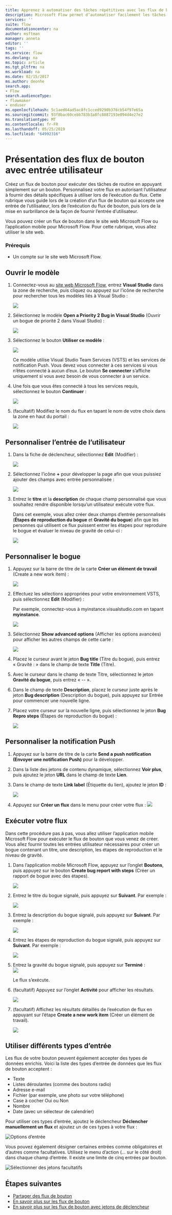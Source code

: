 ```yaml
---
title: Apprenez à automatiser des tâches répétitives avec les flux de bouton acceptant les entrées utilisateur | Microsoft Docs
description: Microsoft Flow permet d’automatiser facilement les tâches répétitives. Votre flux peut même accepter l’entrée d’un utilisateur lors de l’exécution d’une tâche répétitive.
services: ''
suite: flow
documentationcenter: na
author: msftman
manager: anneta
editor: ''
tags: ''
ms.service: flow
ms.devlang: na
ms.topic: article
ms.tgt_pltfrm: na
ms.workload: na
ms.date: 02/15/2017
ms.author: deonhe
search.app:
- Flow
search.audienceType:
- flowmaker
- enduser
ms.openlocfilehash: 5c1aed64ad5ac8fc1cced9290b376cb54f97e65a
ms.sourcegitcommit: 93f8bac60cebb783b3a8fc8887193e094d4e27e2
ms.translationtype: MT
ms.contentlocale: fr-FR
ms.lasthandoff: 05/25/2019
ms.locfileid: "64992316"
---
```

# <a name="introducing-button-flows-with-user-input"></a>Présentation des flux de bouton avec entrée utilisateur
Créez un flux de bouton pour exécuter des tâches de routine en appuyant simplement sur un bouton. Personnalisez votre flux en autorisant l’utilisateur à fournir des détails spécifiques à utiliser lors de l’exécution du flux. Cette rubrique vous guide lors de la création d’un flux de bouton qui accepte une entrée de l’utilisateur, lors de l’exécution du flux de bouton, puis lors de la mise en surbrillance de la façon de fournir l’entrée d’utilisateur.

Vous pouvez créer un flux de bouton dans le site web Microsoft Flow ou l’application mobile pour Microsoft Flow. Pour cette rubrique, vous allez utiliser le site web.

### <a name="prerequisites"></a>Prérequis
* Un compte sur le site web Microsoft Flow.

## <a name="open-the-template"></a>Ouvrir le modèle
1. Connectez-vous au [site web Microsoft Flow](https://flow.microsoft.com), entrez **Visual Studio** dans la zone de recherche, puis cliquez ou appuyez sur l’icône de recherche pour rechercher tous les modèles liés à Visual Studio :
   
    ![](./media/button-flow-with-user-input-tokens/1.png)  
2. Sélectionnez le modèle **Open a Priority 2 Bug in Visual Studio** (Ouvrir un bogue de priorité 2 dans Visual Studio) :
   
    ![](./media/button-flow-with-user-input-tokens/2.png)  
3. Sélectionnez le bouton **Utiliser ce modèle** :
   
    ![](./media/button-flow-with-user-input-tokens/3.png)  
   
    Ce modèle utilise Visual Studio Team Services (VSTS) et les services de notification Push. Vous devez vous connecter à ces services si vous n’êtes connecté à aucun d’eux. Le bouton **Se connecter** s’affiche uniquement si vous avez besoin de vous connecter à un service.
4. Une fois que vous êtes connecté à tous les services requis, sélectionnez le bouton **Continuer** :
   
    ![](./media/button-flow-with-user-input-tokens/4.png)  
5. (facultatif) Modifiez le nom du flux en tapant le nom de votre choix dans la zone en haut du portail :
   
    ![](./media/button-flow-with-user-input-tokens/5.png)

## <a name="customize-the-user-input"></a>Personnaliser l’entrée de l’utilisateur
1. Dans la fiche de déclencheur, sélectionnez **Edit** (Modifier) :
   
    ![](./media/button-flow-with-user-input-tokens/6.png)  
2. Sélectionnez l’icône **+** pour développer la page afin que vous puissiez ajouter des champs avec entrée personnalisée :
   
    ![](./media/button-flow-with-user-input-tokens/7.png)
3. Entrez le **titre** et la **description** de chaque champ personnalisé que vous souhaitez rendre disponible lorsqu’un utilisateur exécute votre flux.  
   
    Dans cet exemple, vous allez créer deux champs d’entrée personnalisés (**Étapes de reproduction du bogue** et **Gravité du bogue**) afin que les personnes qui utilisent ce flux puissent entrer les étapes pour reproduire le bogue et évaluer le niveau de gravité de celui-ci :  
   
    ![](./media/button-flow-with-user-input-tokens/8.png)

## <a name="customize-the-bug"></a>Personnaliser le bogue
1. Appuyez sur la barre de titre de la carte **Créer un élément de travail** (Create a new work item) :
   
    ![](./media/button-flow-with-user-input-tokens/9.png)  
2. Effectuez les sélections appropriées pour votre environnement VSTS, puis sélectionnez **Edit** (Modifier) :
   
    Par exemple, connectez-vous à myinstance.visualstudio.com en tapant **myinstance**.
   
    ![](./media/button-flow-with-user-input-tokens/10.png)  
3. Sélectionnez **Show advanced options** (Afficher les options avancées) pour afficher les autres champs de cette carte :
   
    ![](./media/button-flow-with-user-input-tokens/11.png)  
4. Placez le curseur avant le jeton **Bug title** (Titre du bogue), puis entrez « Gravité : » dans le champ de texte **Title** (Titre).
5. Avec le curseur dans le champ de texte Titre, sélectionnez le jeton **Gravité du bogue**, puis entrez « -- ».  
6. Dans le champ de texte **Description**, placez le curseur juste après le jeton **Bug description** (Description du bogue), puis appuyez sur Entrée pour commencer une nouvelle ligne.
7. Placez votre curseur sur la nouvelle ligne, puis sélectionnez le jeton **Bug Repro steps** (Étapes de reproduction du bogue) :
   
    ![](./media/button-flow-with-user-input-tokens/12.png)

## <a name="customize-the-push-notification"></a>Personnaliser la notification Push
1. Appuyez sur la barre de titre de la carte **Send a push notification (Envoyer une notification Push)** pour la développer.
2. Dans la liste des jetons de contenu dynamique, sélectionnez **Voir plus**, puis ajoutez le jeton **URL** dans le champ de texte **Lien**.
3. Dans le champ de texte **Link label** (Étiquette du lien), ajoutez le jeton **ID** :
   
    ![](./media/button-flow-with-user-input-tokens/13.png)  
4. Appuyez sur **Créer un flux** dans le menu pour créer votre flux : ![](./media/button-flow-with-user-input-tokens/14.png)  

## <a name="run-your-flow"></a>Exécuter votre flux
Dans cette procédure pas à pas, vous allez utiliser l’application mobile Microsoft Flow pour exécuter le flux de bouton que vous venez de créer. Vous allez fournir toutes les entrées utilisateur nécessaires pour créer un bogue contenant un titre, une description, les étapes de reproduction et le niveau de gravité.  

1. Dans l’application mobile Microsoft Flow, appuyez sur l’onglet **Boutons**, puis appuyez sur le bouton **Create bug report with steps** (Créer un rapport de bogue avec des étapes).
   
    ![](./media/button-flow-with-user-input-tokens/runmt1.png)  
2. Entrez le titre du bogue signalé, puis appuyez sur **Suivant**. Par exemple :
   
    ![](./media/button-flow-with-user-input-tokens/runmt2.png)  
3. Entrez la description du bogue signalé, puis appuyez sur **Suivant**. Par exemple :
   
    ![](./media/button-flow-with-user-input-tokens/runmt3.png)  
4. Entrez les étapes de reproduction du bogue signalé, puis appuyez sur **Suivant**. Par exemple :
   
    ![](./media/button-flow-with-user-input-tokens/runmt3-1.png)  
5. Entrez la gravité du bogue signalé, puis appuyez sur **Terminé** :  
    ![](./media/button-flow-with-user-input-tokens/runmt3-2.png)  
   
    Le flux s’exécute.
6. (facultatif) Appuyez sur l’onglet **Activité** pour afficher les résultats.
   
    ![](./media/button-flow-with-user-input-tokens/runmt5.png)  
7. (facultatif) Affichez les résultats détaillés de l’exécution de flux en appuyant sur l’étape **Create a new work item** (Créer un élément de travail).
   
    ![](./media/button-flow-with-user-input-tokens/runmt6.png)


## <a name="use-different-input-types"></a>Utiliser différents types d’entrée

Les flux de votre bouton peuvent également accepter des types de données enrichis. Voici la liste des types d’entrée de données que les flux de bouton acceptent : 

- Texte
- Listes déroulantes (comme des boutons radio)
- Adresse e-mail
- Fichier (par exemple, une photo sur votre téléphone)
- Case à cocher Oui ou Non
- Nombre
- Date (avec un sélecteur de calendrier)

Pour utiliser ces types d’entrée, ajoutez le déclencheur **Déclencher manuellement un flux** et ajoutez un de ces types à votre flux :

![Options d’entrée](media/button-flow-with-user-input-tokens/input-options.png)

Vous pouvez également désigner certaines entrées comme obligatoires et d’autres comme facultatives. Utilisez le menu d’action (... sur le côté droit) dans chaque champ d’entrée. Il existe une limite de cinq entrées par bouton.

![Sélectionner des jetons facultatifs](media/button-flow-with-user-input-tokens/required-optional.png)

## <a name="next-steps"></a>Étapes suivantes
* [Partager des flux de bouton](share-buttons.md)
* [En savoir plus sur les flux de bouton](introduction-to-button-flows.md)  
* [En savoir plus sur les flux de bouton avec jetons de déclencheur](introduction-to-button-trigger-tokens.md)  

